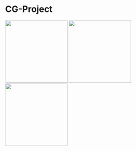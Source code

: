 # CG-Project

<img src="https://github.com/AmithChatriki/CG-CatchMe-Game/assets/96742369/3dcd76b3-37f5-4204-a470-92d4b63bbdbf"  width="200" height="200">
<break></break>
<img src="https://github.com/AmithChatriki/CG-CatchMe-Game/assets/96742369/e6736e23-56ad-4806-9457-2fed31d6ef5e"  width="200" height="200">
<break></break>
<img src="https://github.com/AmithChatriki/CG-CatchMe-Game/assets/96742369/de70c18b-deb7-4bf5-a6e1-5002ab9d14bc"  width="200" height="200">
